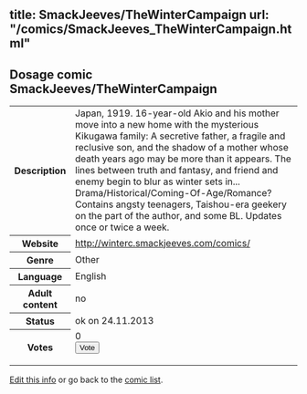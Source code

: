 title: SmackJeeves/TheWinterCampaign
url: "/comics/SmackJeeves_TheWinterCampaign.html"
---
Dosage comic SmackJeeves/TheWinterCampaign
-----------------------------------------

<p id="msg"></p>
<script type="text/javascript">
if (window.location.search === '?edit_info_mail=sent_ok') {
  var elem = document.getElementById("msg");
  elem.innerHTML = 'Edited information sucessfully sent for review, which is usually done daily. Thanks!';
  elem.className = 'ok';
}
</script>
<table class="comicinfo">
<tr>
<th>Description</th><td>Japan, 1919. 16-year-old Akio and his mother move into a new home with the mysterious Kikugawa family: A secretive father, a fragile and reclusive son, and the shadow of a mother whose death years ago may be more than it appears. The lines between truth and fantasy, and friend and enemy begin to blur as winter sets in... Drama/Historical/Coming-Of-Age/Romance? Contains angsty teenagers, Taishou-era geekery on the part of the author, and some BL. Updates once or twice a week.</td>
</tr>
<tr>
<th>Website</th><td><a href="http://winterc.smackjeeves.com/comics/">http://winterc.smackjeeves.com/comics/</a></td>
</tr>
<tr>
<th>Genre</th><td>Other</td>
</tr>
<tr>
<th>Language</th><td>English</td>
</tr>
<tr>
<th>Adult content</th><td>no</td>
</tr>
<tr>
<th>Status</th><td>ok on 24.11.2013</td>
</tr>
<tr>
<th>Votes</th><td>0
<form action="http://gaecounter.appspot.com/count/" method="POST">
<input name="name" type="hidden" value="SmackJeeves_TheWinterCampaign"/>
<input name="uid" type="hidden" id="voteuid" value=""/>
<input type="submit" value="Vote"/>
</form>
</td>
</tr>
</table>
<script type="text/javascript">
var ua = navigator.userAgent;
document.getElementById("voteuid").value = ua.replace(/[^a-zA-Z0-9\._:]/g , "_");;
</script>

[Edit this info](SmackJeeves_TheWinterCampaign_edit.html) or go back to the [comic list](../comic-index.html).
